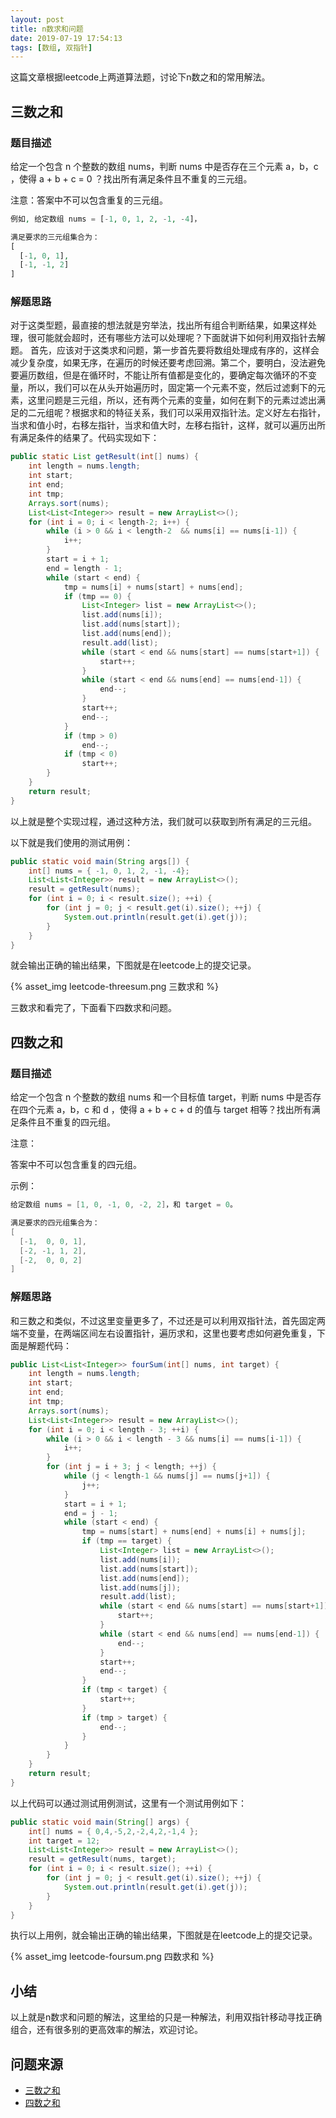```yaml
---
layout: post
title: n数求和问题
date: 2019-07-19 17:54:13
tags: [数组, 双指针]
---
```


这篇文章根据leetcode上两道算法题，讨论下n数之和的常用解法。
## 三数之和
### 题目描述
给定一个包含 n 个整数的数组 nums，判断 nums 中是否存在三个元素 a，b，c ，使得 a + b + c = 0 ？找出所有满足条件且不重复的三元组。

注意：答案中不可以包含重复的三元组。
```php
例如, 给定数组 nums = [-1, 0, 1, 2, -1, -4]，

满足要求的三元组集合为：
[
  [-1, 0, 1],
  [-1, -1, 2]
]
```
### 解题思路
对于这类型题，最直接的想法就是穷举法，找出所有组合判断结果，如果这样处理，很可能就会超时，还有哪些方法可以处理呢？下面就讲下如何利用双指针去解题。
首先，应该对于这类求和问题，第一步首先要将数组处理成有序的，这样会减少复杂度，如果无序，在遍历的时候还要考虑回溯。第二个，要明白，没法避免要遍历数组，但是在循环时，不能让所有值都是变化的，要确定每次循环的不变量，所以，我们可以在从头开始遍历时，固定第一个元素不变，然后过滤剩下的元素，这里问题是三元组，所以，还有两个元素的变量，如何在剩下的元素过滤出满足的二元组呢？根据求和的特征关系，我们可以采用双指针法。定义好左右指针，当求和值小时，右移左指针，当求和值大时，左移右指针，这样，就可以遍历出所有满足条件的结果了。代码实现如下：
```java
public static List getResult(int[] nums) {
    int length = nums.length;
    int start;
    int end;
    int tmp;
    Arrays.sort(nums);
    List<List<Integer>> result = new ArrayList<>();
    for (int i = 0; i < length-2; i++) {
        while (i > 0 && i < length-2  && nums[i] == nums[i-1]) {
            i++;
        }
        start = i + 1;
        end = length - 1;
        while (start < end) {
            tmp = nums[i] + nums[start] + nums[end];
            if (tmp == 0) {
                List<Integer> list = new ArrayList<>();
                list.add(nums[i]);
                list.add(nums[start]);
                list.add(nums[end]);
                result.add(list);
                while (start < end && nums[start] == nums[start+1]) {
                    start++;
                }
                while (start < end && nums[end] == nums[end-1]) {
                    end--;
                }
                start++;
                end--;
            }
            if (tmp > 0)
                end--;
            if (tmp < 0)
                start++;
        }
    }
    return result;
}
```
以上就是整个实现过程，通过这种方法，我们就可以获取到所有满足的三元组。

以下就是我们使用的测试用例：
```java
public static void main(String args[]) {
    int[] nums = { -1, 0, 1, 2, -1, -4};
    List<List<Integer>> result = new ArrayList<>();
    result = getResult(nums);
    for (int i = 0; i < result.size(); ++i) {
        for (int j = 0; j < result.get(i).size(); ++j) {
            System.out.println(result.get(i).get(j));
        }
    }
}
```
就会输出正确的输出结果，下图就是在leetcode上的提交记录。

{% asset_img leetcode-threesum.png 三数求和 %}

三数求和看完了，下面看下四数求和问题。

## 四数之和
### 题目描述
给定一个包含 n 个整数的数组 nums 和一个目标值 target，判断 nums 中是否存在四个元素 a，b，c 和 d ，使得 a + b + c + d 的值与 target 相等？找出所有满足条件且不重复的四元组。

注意：

答案中不可以包含重复的四元组。

示例：
```java
给定数组 nums = [1, 0, -1, 0, -2, 2]，和 target = 0。

满足要求的四元组集合为：
[
  [-1,  0, 0, 1],
  [-2, -1, 1, 2],
  [-2,  0, 0, 2]
]
```

### 解题思路
和三数之和类似，不过这里变量更多了，不过还是可以利用双指针法，首先固定两端不变量，在两端区间左右设置指针，遍历求和，这里也要考虑如何避免重复，下面是解题代码：
```java
public List<List<Integer>> fourSum(int[] nums, int target) {
    int length = nums.length;
    int start;
    int end;
    int tmp;
    Arrays.sort(nums);
    List<List<Integer>> result = new ArrayList<>();
    for (int i = 0; i < length - 3; ++i) {
        while (i > 0 && i < length - 3 && nums[i] == nums[i-1]) {
            i++;
        }
        for (int j = i + 3; j < length; ++j) {
            while (j < length-1 && nums[j] == nums[j+1]) {
                j++;
            }
            start = i + 1;
            end = j - 1;
            while (start < end) {
                tmp = nums[start] + nums[end] + nums[i] + nums[j];
                if (tmp == target) {
                    List<Integer> list = new ArrayList<>();
                    list.add(nums[i]);
                    list.add(nums[start]);
                    list.add(nums[end]);
                    list.add(nums[j]);
                    result.add(list);
                    while (start < end && nums[start] == nums[start+1]) {
                        start++;
                    }
                    while (start < end && nums[end] == nums[end-1]) {
                        end--;
                    }
                    start++;
                    end--;
                }
                if (tmp < target) {
                    start++;
                }
                if (tmp > target) {
                    end--;
                }
            }
        }
    }
    return result;
}
```

以上代码可以通过测试用例测试，这里有一个测试用例如下：
```java
public static void main(String[] args) {
    int[] nums = { 0,4,-5,2,-2,4,2,-1,4 };
    int target = 12;
    List<List<Integer>> result = new ArrayList<>();
    result = getResult(nums, target);
    for (int i = 0; i < result.size(); ++i) {
        for (int j = 0; j < result.get(i).size(); ++j) {
            System.out.println(result.get(i).get(j));
        }
    }
}
```

执行以上用例，就会输出正确的输出结果，下图就是在leetcode上的提交记录。

{% asset_img leetcode-foursum.png 四数求和 %}

## 小结
以上就是n数求和问题的解法，这里给的只是一种解法，利用双指针移动寻找正确组合，还有很多别的更高效率的解法，欢迎讨论。

## 问题来源
- [三数之和](https://leetcode-cn.com/problems/3sum)
- [四数之和](https://leetcode-cn.com/problems/4sum)







